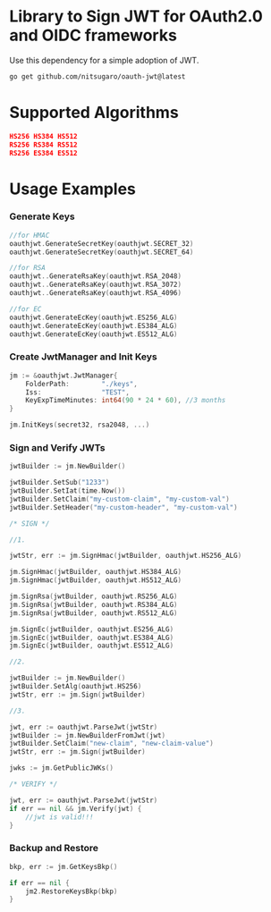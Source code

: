 # Library to Sign JWT for OAuth2.0 and OIDC frameworks

Use this dependency for a simple adoption of JWT.

```bash
go get github.com/nitsugaro/oauth-jwt@latest
```

# Supported Algorithms

```json
HS256 HS384 HS512
RS256 RS384 RS512
RS256 ES384 ES512
```

# Usage Examples

### Generate Keys

```go
//for HMAC
oauthjwt.GenerateSecretKey(oauthjwt.SECRET_32)
oauthjwt.GenerateSecretKey(oauthjwt.SECRET_64)

//for RSA
oauthjwt..GenerateRsaKey(oauthjwt.RSA_2048)
oauthjwt..GenerateRsaKey(oauthjwt.RSA_3072)
oauthjwt..GenerateRsaKey(oauthjwt.RSA_4096)

//for EC
oauthjwt.GenerateEcKey(oauthjwt.ES256_ALG)
oauthjwt.GenerateEcKey(oauthjwt.ES384_ALG)
oauthjwt.GenerateEcKey(oauthjwt.ES512_ALG)
```

### Create JwtManager and Init Keys

```go
jm := &oauthjwt.JwtManager{
	FolderPath:        "./keys",
	Iss:               "TEST",
	KeyExpTimeMinutes: int64(90 * 24 * 60), //3 months
}

jm.InitKeys(secret32, rsa2048, ...)
```

### Sign and Verify JWTs

```go
jwtBuilder := jm.NewBuilder()

jwtBuilder.SetSub("1233")
jwtBuilder.SetIat(time.Now())
jwtBuilder.SetClaim("my-custom-claim", "my-custom-val")
jwtBuilder.SetHeader("my-custom-header", "my-custom-val")

/* SIGN */

//1.

jwtStr, err := jm.SignHmac(jwtBuilder, oauthjwt.HS256_ALG)

jm.SignHmac(jwtBuilder, oauthjwt.HS384_ALG)
jm.SignHmac(jwtBuilder, oauthjwt.HS512_ALG)

jm.SignRsa(jwtBuilder, oauthjwt.RS256_ALG)
jm.SignRsa(jwtBuilder, oauthjwt.RS384_ALG)
jm.SignRsa(jwtBuilder, oauthjwt.RS512_ALG)

jm.SignEc(jwtBuilder, oauthjwt.ES256_ALG)
jm.SignEc(jwtBuilder, oauthjwt.ES384_ALG)
jm.SignEc(jwtBuilder, oauthjwt.ES512_ALG)

//2.

jwtBuilder := jm.NewBuilder()
jwtBuilder.SetAlg(oauthjwt.HS256)
jwtStr, err := jm.Sign(jwtBuilder)

//3.

jwt, err := oauthjwt.ParseJwt(jwtStr)
jwtBuilder := jm.NewBuilderFromJwt(jwt)
jwtBuilder.SetClaim("new-claim", "new-claim-value")
jwtStr, err := jm.Sign(jwtBuilder)

jwks := jm.GetPublicJWKs()

/* VERIFY */

jwt, err := oauthjwt.ParseJwt(jwtStr)
if err == nil && jm.Verify(jwt) {
    //jwt is valid!!!
}
```

### Backup and Restore

```go
bkp, err := jm.GetKeysBkp()

if err == nil {
    jm2.RestoreKeysBkp(bkp)
}
```